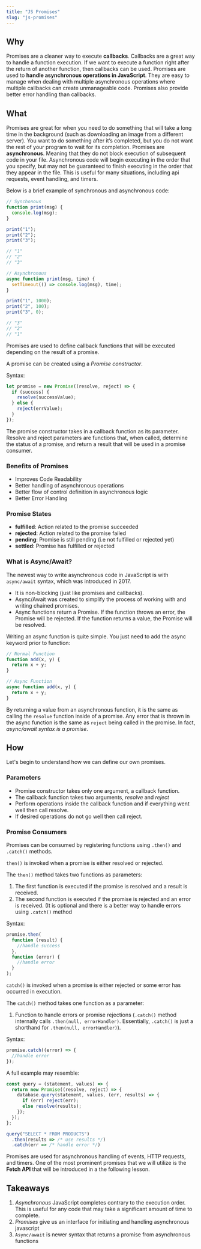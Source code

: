 ```yaml
---
title: "JS Promises"
slug: "js-promises"
---
```


<!-- Lecture Video

<video width="100%" height="auto" controls>
  <source src="https://vimeo.com/504984084/bee103445e" type="video/mp4" />
</video>

--- -->

## Why

Promises are a cleaner way to execute **callbacks**. Callbacks are a great way to handle a function execution. If we want to execute a function right after the return of another function, then callbacks can be used. Promises are used to **handle asynchronous operations in JavaScript**. They are easy to manage when dealing with multiple asynchronous operations where multiple callbacks can create unmanageable code. Promises also provide better error handling than callbacks.

## What

Promises are great for when you need to do something that will take a long time in the background (such as downloading an image from a different server). You want to do something after it’s completed, but you do not want the rest of your program to wait for its completion. Promises are **asynchronous**. Meaning that they do not block execution of subsequent code in your file. Asynchronous code will begin executing in the order that you specify, but may not be guaranteed to finish executing in the order that they appear in the file. This is useful for many situations, including api requests, event handling, and timers.

Below is a brief example of synchronous and asynchronous code:

```js
// Synchonous
function print(msg) {
  console.log(msg);
}

print("1");
print("2");
print("3");

// "1"
// "2"
// "3"

// Asynchronous
async function print(msg, time) {
  setTimeout(() => console.log(msg), time);
}

print("1", 1000);
print("2", 100);
print("3", 0);

// "3"
// "2"
// "1"
```

Promises are used to define callback functions that will be executed depending on the result of a promise.

A promise can be created using a _Promise constructor_.

Syntax:

```js
let promise = new Promise((resolve, reject) => {
  if (success) {
    resolve(successValue);
  } else {
    reject(errValue);
  }
});
```

The promise constructor takes in a callback function as its parameter. Resolve and reject parameters are functions that, when called, determine the status of a promise, and return a result that will be used in a promise consumer.

### Benefits of Promises

- Improves Code Readability
- Better handling of asynchronous operations
- Better flow of control definition in asynchronous logic
- Better Error Handling

### Promise States

- **fulfilled**: Action related to the promise succeeded
- **rejected**: Action related to the promise failed
- **pending**: Promise is still pending (i.e not fulfilled or rejected yet)
- **settled**: Promise has fulfilled or rejected

### What is Async/Await?

The newest way to write asynchronous code in JavaScript is with `async/await` syntax, which was introduced in 2017.

- It is non-blocking (just like promises and callbacks).
- Async/Await was created to simplify the process of working with and writing chained promises.
- Async functions return a Promise. If the function throws an error, the Promise will be rejected. If the function returns a value, the Promise will be resolved.

Writing an async function is quite simple. You just need to add the async keyword prior to function:

```js
// Normal Function
function add(x, y) {
  return x + y;
}

// Async Function
async function add(x, y) {
  return x + y;
}
```

By returning a value from an asynchronous function, it is the same as calling the `resolve` function inside of a promise. Any error that is thrown in the async function is the same as `reject` being called in the promise. In fact, _async/await syntax is a promise_.

## How

Let's begin to understand how we can define our own promises.

### Parameters

- Promise constructor takes only one argument, a callback function.
- The callback function takes two arguments, _resolve_ and _reject_
- Perform operations inside the callback function and if everything went well then call resolve.
- If desired operations do not go well then call reject.

### Promise Consumers

Promises can be consumed by registering functions using `.then()` and `.catch()` methods.

`then()` is invoked when a promise is either resolved or rejected.

The `then()` method takes two functions as parameters:

1. The first function is executed if the promise is resolved and a result is received.
2. The second function is executed if the promise is rejected and an error is received. (It is optional and there is a better way to handle errors using `.catch()` method

Syntax:

```js
promise.then(
  function (result) {
    //handle success
  },
  function (error) {
    //handle error
  }
);
```

`catch()` is invoked when a promise is either rejected or some error has occurred in execution.

The `catch()` method takes one function as a parameter:

1. Function to handle errors or promise rejections (`.catch()` method internally calls `.then(null, errorHandler)`. Essentially, `.catch()` is just a shorthand for `.then(null, errorHandler)`).

Syntax:

```js
promise.catch((error) => {
  //handle error
});
```

A full example may resemble:

```js
const query = (statement, values) => {
  return new Promise((resolve, reject) => {
    database.query(statement, values, (err, results) => {
      if (err) reject(err);
      else resolve(results);
    });
  });
};

query("SELECT * FROM PRODUCTS")
  .then(results => /* use results */)
  .catch(err => /* handle error */)
```

Promises are used for asynchronous handling of events, HTTP requests, and timers. One of the most prominent promises that we will utilize is the **Fetch API** that will be introduced in a the following lesson.

## Takeaways

1. _Asynchronous_ JavaScript completes contrary to the execution order. This is useful for any code that may take a significant amount of time to complete.
2. _Promises_ give us an interface for initiating and handling asynchronous javascript
3. `Async/await` is newer syntax that returns a promise from asynchronous functions
